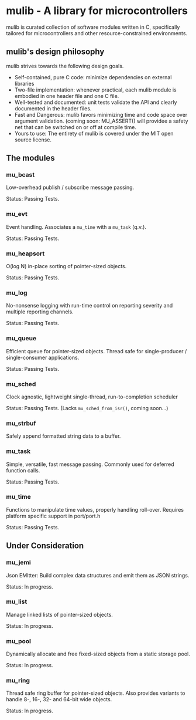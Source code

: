 # mulib - A library for microcontrollers

mulib is curated collection of software modules written in C, specifically
tailored for microcontrollers and other resource-constrained environments.

## mulib's design philosophy

mulib strives towards the following design goals.

* Self-contained, pure C code: minimize dependencies on external libraries
* Two-file implementation: whenever practical, each mulib module is embodied in
  one header file and one C file.
* Well-tested and documented: unit tests validate the API and clearly documented
  in the header files.
* Fast and Dangerous: mulib favors minimizing time and code space over argument
  validation.  (coming soon: MU_ASSERT() will providee a safety net that can be switched on or off at compile time.
* Yours to use: The entirety of mulib is covered under the MIT open source
  license.

## The modules

### mu_bcast

Low-overhead publish / subscribe message passing.

Status: Passing Tests.

### mu_evt

Event handling.  Associates a `mu_time` with a `mu_task` (q.v.).

Status: Passing Tests.

### mu_heapsort

O(log N) in-place sorting of pointer-sized objects.

Status: Passing Tests.

### mu_log

No-nonsense logging with run-time control on reporting severity and multiple
reporting channels.

Status: Passing Tests.

### mu_queue

Efficient queue for pointer-sized objects.  Thread safe for single-producer /
single-consumer applications.

Status: Passing Tests.

### mu_sched

Clock agnostic, lightweight single-thread, run-to-completion scheduler

Status: Passing Tests.  (Lacks `mu_sched_from_isr()`, coming soon...)

### mu_strbuf

Safely append formatted string data to a buffer.

### mu_task

Simple, versatile, fast message passing.  Commonly used for deferred function
calls.

Status: Passing Tests.

### mu_time

Functions to manipulate time values, properly handling roll-over.  Requires
platform specific support in port/port.h

Status: Passing Tests.

## Under Consideration

### mu_jemi

Json EMItter: Build complex data structures and emit them as JSON strings.

Status: In progress.

### mu_list

Manage linked lists of pointer-sized objects.

Status: In progress.

### mu_pool

Dynamically allocate and free fixed-sized objects from a static storage pool.

Status: In progress.

### mu_ring

Thread safe ring buffer for pointer-sized objects.  Also provides variants to
handle 8-, 16-, 32- and 64-bit wide objects.

Status: In progress.
